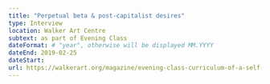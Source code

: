 ```yaml
---
title: "Perpetual beta & post-capitalist desires"
type: Interview
location: Walker Art Centre
subtext: as part of Evening Class
dateFormat: # "year", otherwise will be displayed MM.YYYY
dateEnd: 2019-02-25
dateStart:
url: https://walkerart.org/magazine/evening-class-curriculum-of-a-self-organized-learning-experiment
---
```

